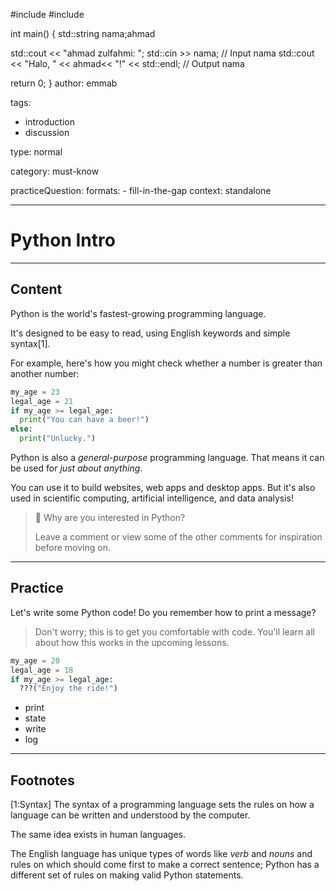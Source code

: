 #include <iostream>
#include <string>

int main() {
  std::string nama;ahmad

  std::cout << "ahmad zulfahmi: ";
  std::cin >> nama; // Input nama
  std::cout << "Halo, " << ahmad<< "!" << std::endl; // Output nama

  return 0;
}
author: emmab

tags:
  - introduction
  - discussion

type: normal

category: must-know

practiceQuestion:
  formats:
    - fill-in-the-gap
  context: standalone

---

# Python Intro


---

## Content


Python is the world's fastest-growing programming language.

It's designed to be easy to read, using English keywords and simple syntax[1].

For example, here's how you might check whether a number is greater than another number:

```python
my_age = 23
legal_age = 21
if my_age >= legal_age:
  print("You can have a beer!")
else:
  print("Unlucky.")
```


Python is also a *general-purpose* programming language. That means it can be used for *just about anything*. 

You can use it to build websites, web apps and desktop apps. But it's also used in scientific computing, artificial intelligence, and data analysis!

> 💬 Why are you interested in Python?
>
> Leave a comment or view some of the other comments for inspiration before moving on.

---

## Practice

Let's write some Python code! Do you remember how to print a message?

> Don't worry; this is to get you comfortable with code. 
> You'll learn all about how this works in the upcoming lessons.

```python
my_age = 20
legal_age = 18
if my_age >= legal_age:
  ???("Enjoy the ride!")
```

- print
- state
- write
- log

---

## Footnotes

[1:Syntax]
The syntax of a programming language sets the rules on how a language can be written and understood by the computer.

The same idea exists in human languages. 

The English language has unique types of words like *verb* and *nouns* and rules on which should come first to make a correct sentence; Python has a different set of rules on making valid Python statements.
